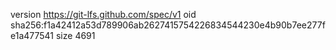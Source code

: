 version https://git-lfs.github.com/spec/v1
oid sha256:f1a42412a53d789906ab2627415754226834544230e4b90b7ee277fe1a477541
size 4691
